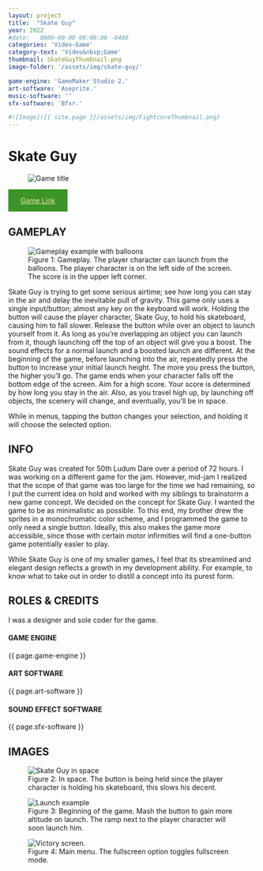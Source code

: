 ```yaml
---
layout: project
title:  "Skate Guy"
year: 2022
#date:   0000-00-00 00:00:00 -0400
categories: 'Video-Game'
category-text: 'Video&nbsp;Game'
thumbnail: SkateGuyThumbnail.png
image-folder: '/assets/img/skate-guy/'

game-engine: 'GameMaker Studio 2.'
art-software: 'Aseprite.'
music-software: ''
sfx-software: 'Bfxr.'

#![Image]({{ site.page }}/assets/img/FightcoreThumbnail.png)
---
```


<h1>Skate Guy</h1>

<figure>
    <img src= '{{ page.image-folder }}SkateGuyThumbnail.png' alt='Game title'/>
    <figcaption></figcaption>
</figure>

<a href="https://pikachurian.itch.io/skate-guy" class="pika-button">
    Game Link
</a>

<h2>GAMEPLAY</h2>

<figure>
    <img src= '{{ page.image-folder }}SkateGuyFig1.PNG' alt='Gameplay example with balloons'/>
    <figcaption>Figure 1: Gameplay. The player character can launch from the balloons. The player character is on the left side of the screen. The score is in the upper left corner.</figcaption>
</figure>

<p>
    Skate Guy is trying to get some serious airtime; see how long you can stay in the air and delay the inevitable pull of gravity. This game only uses a single input/button; almost any key on the keyboard will work. Holding the button will cause the player character, Skate Guy, to hold his skateboard, causing him to fall slower. Release the button while over an object to launch yourself from it. As long as you’re overlapping an object you can launch from it, though launching off the top of an object will give you a boost. The sound effects for a normal launch and a boosted launch are different. At the beginning of the game, before launching into the air, repeatedly press the button to increase your initial launch height. The more you press the button, the higher you’ll go. The game ends when your character falls off the bottom edge of the screen. Aim for a high score. Your score is determined by how long you stay in the air. Also, as you travel high up, by launching off objects, the scenery will change, and eventually, you’ll be in space.
</p>

<p>
    While in menus, tapping the button changes your selection, and holding it will choose the selected option.
</p>

<h2>INFO</h2>

<p>
    Skate Guy was created for 50th Ludum Dare over a period of 72 hours. I was working on a different game for the jam. However, mid-jam I realized that the scope of that game was too large for the time we had remaining, so I put the current idea on hold and worked with my siblings to brainstorm a new game concept. We decided on the concept for Skate Guy. I wanted the game to be as minimalistic as possible. To this end, my brother drew the sprites in a monochromatic color scheme, and I programmed the game to only need a single button. Ideally, this also makes the game more accessible, since those with certain motor infirmities will find a one-button game potentially easier to play.
</p>

<p>
    While Skate Guy is one of my smaller games, I feel that its streamlined and elegant design reflects a growth in my development ability. For example, to know what to take out in order to distill a concept into its purest form.
</p>

<h2>ROLES & CREDITS</h2>

<p>
    I was a designer and sole coder for the game.
</p>

<h4>GAME ENGINE</h4>
<p>{{ page.game-engine }}</p>

<h4>ART SOFTWARE</h4>
<p>{{ page.art-software }}</p>

<h4>SOUND EFFECT SOFTWARE</h4>
<p>{{ page.sfx-software }}</p>

<h2>IMAGES</h2>

<figure>
    <img src= '{{ page.image-folder }}SkateGuyFig2.png' alt='Skate Guy in space'/>
    <figcaption>Figure 2: In space. The button is being held since the player character is holding his skateboard, this slows his decent.</figcaption>
</figure>

<figure>
    <img src= '{{ page.image-folder }}SkateGuyFig3.PNG' alt='Launch example'/>
    <figcaption>Figure 3: Beginning of the game. Mash the button to gain more altitude on launch. The ramp next to the player character will soon launch him.</figcaption>
</figure>

<figure>
    <img src= '{{ page.image-folder }}SkateGuyFig4.PNG' alt='Victory screen.'/>
    <figcaption>Figure 4: Main menu. The fullscreen option toggles fullscreen mode.</figcaption>
</figure>






<style type="text/css">
    a.toolbar {
      color: wheat;
      background-color: #f44336;
      padding: 14px 25px;
      display: inline-block;
    }
    a.pika-button {
        color: wheat;
        background-color:rgb(59, 149, 39);
        padding: 14px 25px;
        display: inline-block; 
    }
</style>
